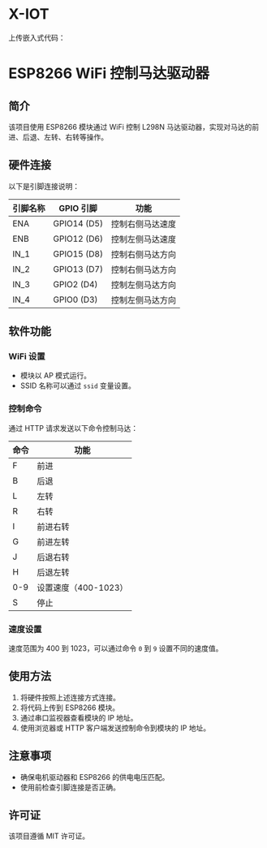 # X-IOT
上传嵌入式代码：
# ESP8266 WiFi 控制马达驱动器

## 简介
该项目使用 ESP8266 模块通过 WiFi 控制 L298N 马达驱动器，实现对马达的前进、后退、左转、右转等操作。

## 硬件连接
以下是引脚连接说明：

| 引脚名称 | GPIO 引脚 | 功能 |
|----------|-----------|------|
| ENA      | GPIO14 (D5) | 控制右侧马达速度 |
| ENB      | GPIO12 (D6) | 控制左侧马达速度 |
| IN_1     | GPIO15 (D8) | 控制右侧马达方向 |
| IN_2     | GPIO13 (D7) | 控制右侧马达方向 |
| IN_3     | GPIO2 (D4)  | 控制左侧马达方向 |
| IN_4     | GPIO0 (D3)  | 控制左侧马达方向 |

## 软件功能

### WiFi 设置
- 模块以 AP 模式运行。
- SSID 名称可以通过 `ssid` 变量设置。

### 控制命令
通过 HTTP 请求发送以下命令控制马达：

| 命令 | 功能 |
|------|------|
| F    | 前进 |
| B    | 后退 |
| L    | 左转 |
| R    | 右转 |
| I    | 前进右转 |
| G    | 前进左转 |
| J    | 后退右转 |
| H    | 后退左转 |
| 0-9  | 设置速度（400-1023） |
| S    | 停止 |

### 速度设置
速度范围为 400 到 1023，可以通过命令 `0` 到 `9` 设置不同的速度值。

## 使用方法
1. 将硬件按照上述连接方式连接。
2. 将代码上传到 ESP8266 模块。
3. 通过串口监视器查看模块的 IP 地址。
4. 使用浏览器或 HTTP 客户端发送控制命令到模块的 IP 地址。

## 注意事项
- 确保电机驱动器和 ESP8266 的供电电压匹配。
- 使用前检查引脚连接是否正确。

## 许可证
该项目遵循 MIT 许可证。

